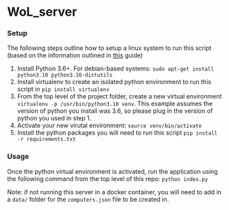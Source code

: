 # WoL_server

### Setup
The following steps outline how to setup a linux system to run this script (based on the information outlined in [this](https://docs.python-guide.org/dev/virtualenvs/#lower-level-virtualenv) guide)

1. Install Python 3.6+. For debian-based systems: `sudo apt-get install python3.10 python3.10-distutils`
2. Install virtualenv to create an isolated python environment to run this script in `pip install virtualenv`
3. From the top level of the project folder, create a new virtual environment `virtualenv -p /usr/bin/python3.10 venv`. This example assumes the version of python you install was 3.6, so please plug in the version of python you used in step 1.
4. Activate your new virutal environment: `source venv/bin/activate`
5. Install the python packages you will need to run this script `pip install -r requirements.txt`

### Usage
Once the python virtual environment is activated, run the application using the following command from the top level of this repo: `python index.py`

Note: if not running this server in a docker container, you will need to add in a `data/` folder for the `computers.json` file to be created in.